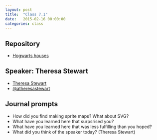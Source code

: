```yaml
---
layout: post
title:  "Class 7.1"
date:   2015-02-16 00:00:00
categories: class
---
```


## Repository
* [Hogwarts houses](https://github.com/tsl-html-css/hogwarts)


## Speaker: Theresa Stewart
* [Theresa Stewart](http://www.gravitytank.com/team_profile/theresa_stewart)
* [@atheresastewart](https://twitter.com/atheresastewart)


## Journal prompts

* How did you find making sprite maps? What about SVG?
* What have you learned here that surpsrised you?
* What have you learned here that was less fulfilling than you hoped?
* What did you think of the speaker today? (Theresa Stewart)
